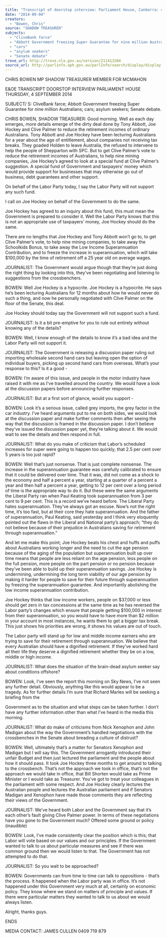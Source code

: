 ```yaml
---
title: "Transcript of doorstop interview: Parliament House, Canberra: 4 September 2014: CliveBank farce; Abbott Government freezing Super Guarantee for nine million Australians; cars; asylum seekers; Senate debate"
date: "2014-09-04"
creators:
  - "Bowen, Chris"
source: "SHADOW TREASURER"
subjects:
  - "CliveBank farce"
  - "Abbott Government freezing Super Guarantee for nine million Australians"
  - "cars"
  - "asylum seekers"
  - "Senate debate"
trove_url: http://trove.nla.gov.au/version/211413204
source_url: http://parlinfo.aph.gov.au/parlInfo/search/display/display.w3p;query=Id%3A%22media/pressrel/3374321%22
---
```


 

 CHRIS BOWEN MP  SHADOW TREASURER  MEMBER FOR MCMAHON 

 

 

 E&OE TRANSCRIPT  DOORSTOP INTERVIEW  PARLIAMENT HOUSE  THURSDAY, 4 SEPTEMBER 2014    

 SUBJECT/ S: CliveBank farce; Abbott Government freezing Super  Guarantee for nine million Australians; cars; asylum seekers; Senate  debate.    

 CHRIS BOWEN, SHADOW TREASURER: Good morning. Well as each day  emerges, more details emerge of the dirty deal done by Tony Abbott, Joe Hockey  and Clive Palmer to reduce the retirement incomes of ordinary Australians. Tony  Abbott and Joe Hockey have been lecturing Australians for a year about the age  of entitlement, about companies not receiving tax breaks. They goaded Holden  to leave Australia, the refused to intervene to help the people of Shepparton with  SPC. But to get Clive Palmer’s vote to reduce the retirement incomes of  Australians, to help nine mining companies, Joe Hockey’s agreed to look at a  special fund at Clive Palmer’s suggestion. A special fund of Government and  taxpayers’ money which would provide support for businesses that may  otherwise go out of business, debt guarantees and other support.    

 On behalf of the Labor Party today, I say the Labor Party will not support any  such fund.    

 I call on Joe Hockey on behalf of the Government to do the same.    

 Joe Hockey has agreed to an inquiry about this fund, this must mean the  Government is prepared to consider it. Well the Labor Party knows that this is  not an appropriate use of taxpayers’ money, Joe Hockey should do the same.    

 There are no lengths that Joe Hockey and Tony Abbott won’t go to, to get Clive  Palmer’s vote, to help nine mining companies, to take away the Schoolkids  Bonus, to take away the Low Income Superannuation Contribution, and to freeze  the increase in superannuation, which will take $100,000 by the time of  retirement off a 25 year old on average wages.       

 JOURNALIST: The Government would argue though that they’re just doing the  right thing by looking into this, they’ve been negotiating and listening to  suggestions from the crossbenchers.    

 BOWEN: Well Joe Hockey is a hypocrite. Joe Hockey is a hypocrite. He says he’s  been lecturing Australians for 12 months about how he would never do such a  thing, and now he personally negotiated with Clive Palmer on the floor of the  Senate, this deal.    

 Joe Hockey should today say the Government will not support such a fund.    

 JOURNALIST: Is it a bit pre-emptive for you to rule out entirely without  knowing any of the details?    

 BOWEN: Well, I know enough of the details to know it’s a bad idea and the  Labor Party will not support it.    

 JOURNALIST: The Government is releasing a discussion paper ruling out  importing wholesale second hand cars but leaving open the option of individual  buyers, picking up second hand cars from overseas. What’s your response to  this? Is it a good -    

 BOWEN: I’m aware of this issue, and people in the motor industry have raised it  with me as I’ve travelled around the country. We would have a look at the  discussion papers before announcing further responses.    

 JOURNALIST: But at a first sort of glance, would you support -     

 BOWEN: Look it’s a serious issue, called grey imports, the grey factor in the car  industry. I’ve heard arguments put to me on both sides, we would look at the  discussion paper and make further comments then after seeing the way that the  discussion is framed in the discussion paper. I don’t believe they’ve issued the  discussion paper yet, they’re talking about it. We would wait to see the details  and then respond in full.    

 JOURNALIST: What do you make of criticism that Labor’s scheduled increases  for super were going to happen too quickly, that 2.5 per cent over 5 years is too  just rapid? 

 

 BOWEN: Well that’s just nonsense. That is just complete nonsense. The  increase in the superannuation guarantee was carefully calibrated to ensure that  it could be delivered over time. That it was, did not come as a shock to the  economy and half a percent a year, starting at a quarter of a percent a year and  then half a percent a year, getting to 12 per cent over a long period of time is  the appropriate way to do it. But these were the same arguments the Liberal  Party ran when Paul Keating took superannuation from 3 per cent to 9 per cent.  This is a record we’ve heard before. The Liberal Party hates superannuation.  They’ve always got an excuse. Now’s not the right time, it’s too fast, but at their  core they hate superannuation. And the father of superannuation, Paul Keating,  said yesterday and I think very eloquently pointed out the flaws in the Liberal  and National party’s approach; “they do not believe because of their prejudice in  Australians saving for retirement through superannuation.”    

 And let me make this point; Joe Hockey beats his chest and huffs and puffs  about Australians working longer and the need to cut the age pension because of  the aging of the population but superannuation built up over time means that  people are less reliant on the age pension, less people on the full pension, more  people on the part pension or no pension because they’ve been able to build up  their superannuation savings. Joe Hockey is undermining, undermining the long  term viability of our age pension by making it harder for people to save for their  future through superannuation by freezing the superannuation guarantee. And  importantly abolishing the low income superannuation contribution.    

 Joe Hockey thinks that low income workers, people on $37,000 or less should  get zero in tax concessions at the same time as he has reversed the Labor  party’s changes which ensure that people getting $100,000 in interest from their  superannuation, so you would have to have more than $2 million in your account  in most instances, he wants them to get a bigger tax break. This just shows his  priorities are wrong, it shows his values are out of touch.    

 The Labor party will stand up for low and middle income earners who are trying  to save for their retirement through superannuation. We believe that every  Australian should have a dignified retirement. If they’ve worked hard all their life  they deserve a dignified retirement whether they be on a low, middle or high  income.    

 JOURNALIST: What does the situation of the brain-dead asylum seeker say  about conditions offshore?    

 BOWEN: Look, I’ve seen the report this morning on Sky News, I’ve not seen any  further detail. Obviously, anything like this would appear to be a tragedy. As for  further details I’m sure that Richard Marles will be seeking a briefing from the 

 Government as to the situation and what steps can be taken further. I don’t have  any further information other than what I’ve heard in the media this morning.    

 JOURNALIST: What do make of criticisms from Nick Xenophon and John  Madigan about the way the Government’s handled negotiations with the  crossbenches in the Senate about breading a culture of distrust?    

 BOWEN: Well, ultimately that’s a matter for Senators Xenophon and Madigan  but I will say this. The Government arrogantly introduced their unfair Budget and  then just lectured the parliament and the people about how it should pass. It  took Joe Hockey three months to get around to talking to the crossbench. That’s  not the approach we took in office, that’s not the approach we would take in  office, that Bill Shorten would take as Prime Minister or I would take as  Treasurer. You’ve got to treat your colleagues in the parliament with some  respect. And Joe Hockey clearly lectures the Australian people and lectures the  Australian parliament and if Senators Madigan and Xenophon have made those  comments they are reflecting their views of the Government.    

 JOURNALIST: We’ve heard both Labor and the Government say that it’s each  other’s fault giving Clive Palmer power. In terms of these negotiations have you  gone to the Government much? Offered some ground or policy (inaudible)    

 BOWEN: Look, I’ve made consistently clear the position which is this; that Labor  will vote based on our values and our principles. If the Government wanted to  talk to us about particular measures and see if there was common ground then  we would listen to that. The Government has not attempted to do that.    

 JOURNALIST: So you wait to be approached?    

 BOWEN: Governments can from time to time can talk to oppositions - that’s the  process. It happened when the Labor party was in office. It’s not happened  under this Government very much at all, certainly on economic policy. They  know where we stand on matters of principle and values. If there were particular  matters they wanted to talk to us about we would always listen.    

 Alright, thanks guys.    

 ENDS    

 MEDIA CONTACT: JAMES CULLEN 0409 719 879    

 

